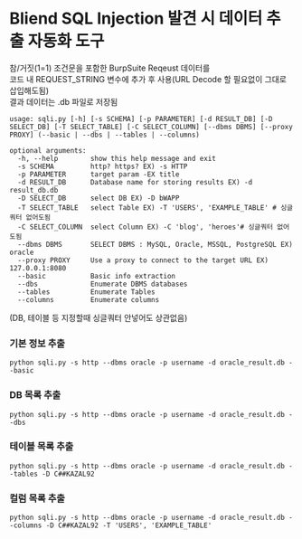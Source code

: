 # Bliend SQL Injection 발견 시 데이터 추출 자동화 도구
참/거짓(1=1) 조건문을 포함한 BurpSuite Reqeust 데이터를  
코드 내 REQUEST_STRING 변수에 추가 후 사용(URL Decode 할 필요없이 그대로 삽입해도됨)  
결과 데이터는 .db 파일로 저장됨  






```
usage: sqli.py [-h] [-s SCHEMA] [-p PARAMETER] [-d RESULT_DB] [-D SELECT_DB] [-T SELECT_TABLE] [-C SELECT_COLUMN] [--dbms DBMS] [--proxy PROXY] (--basic | --dbs | --tables | --columns)

optional arguments:
  -h, --help        show this help message and exit
  -s SCHEMA         http? https? EX) -s HTTP
  -p PARAMETER      target param -EX title
  -d RESULT_DB      Database name for storing results EX) -d result_db.db
  -D SELECT_DB      select DB EX) -D bWAPP
  -T SELECT_TABLE   select Table EX) -T 'USERS', 'EXAMPLE_TABLE' # 싱글쿼터 없어도됨
  -C SELECT_COLUMN  select Column EX) -C 'blog', 'heroes'# 싱글쿼터 없어도됨
  --dbms DBMS       SELECT DBMS : MySQL, Oracle, MSSQL, PostgreSQL EX) oracle
  --proxy PROXY     Use a proxy to connect to the target URL EX) 127.0.0.1:8080
  --basic           Basic info extraction
  --dbs             Enumerate DBMS databases
  --tables          Enumerate Tables
  --columns         Enumerate columns
```
(DB, 테이블 등 지정할때 싱글쿼터 안넣어도 상관없음)
### 기본 정보 추출
`python sqli.py -s http --dbms oracle -p username -d oracle_result.db --basic `
  
### DB 목록 추출
`python sqli.py -s http --dbms oracle -p username -d oracle_result.db --dbs `

### 테이블 목록 추출
`python sqli.py -s http --dbms oracle -p username -d oracle_result.db --tables -D C##KAZAL92`

### 컬럼 목록 추출
`python sqli.py -s http --dbms oracle -p username -d oracle_result.db --columns -D C##KAZAL92 -T 'USERS', 'EXAMPLE_TABLE'`
